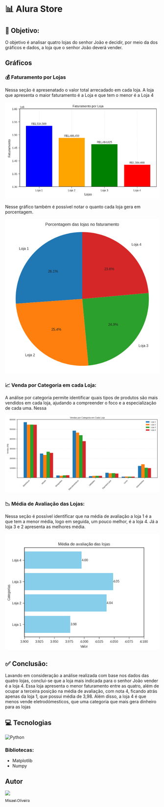 # 📊 Alura Store
## 🎯 Objetivo:
O objetivo é analisar quatro lojas do senhor João e decidir, por meio da dos gráficos e dados, a loja que o senhor João deverá vender.

## Gráficos
### 💰 Faturamento por Lojas
Nessa seção é apresenatado o valor total arrecadado em cada loja. A loja que apresenta o maior faturamento é a Loja e que tem o menor é a Loja 4

![Faturamento](assets/faturamento.png)

Nesse gráfico também é possível notar o quanto cada loja gera em porcentagem.

![Porcentagem](assets/porcentagem.png)

### :chart_with_upwards_trend: Venda por Categoria em cada Loja:
A análise por categoria permite identificar quais tipos de produtos são mais vendidos em cada loja, ajudando a compreender o foco e a especialização de cada uma. Nessa 

![Categoria](assets/categoria.png)

### :chart_with_downwards_trend:  Média de Avaliação das Lojas:
Nessa seção é possível identificar que na média de avaliação a loja 1 é a que tem a menor média, logo em seguida, um pouco melhor, é a loja 4. Já a loja 3 e 2 apresenta as melhores média.

![Media](assets/media_avaliacao.png)

## :white_check_mark: Conclusão:

Lavando em consideração a análise realizada com base nos dados das quatro lojas, conclui-se que a loja mais indicada para o senhor João vender é a loja 4. Essa loja apresenta o menor faturamento entre as quatro, além de ocupar a terceira posição na média de avaliação, com nota 4, ficando atrás apenas da loja 1, que possui média de 3,98. Além disso, a loja 4 é que menos vende eletrodómesticos, que uma categoria que mais gera dinheiro para as lojas

## 💻 Tecnologias
![Python](https://img.shields.io/badge/python-3670A0?style=for-the-badge&logo=python&logoColor=ffdd54)
### Bibliotecas:
<ul>
<li>Matplotlib</li>
<li>Numpy</li>
  </ul>
  
## Autor
[<img loading="lazy" src="https://avatars.githubusercontent.com/u/82273415?s=400&u=7033ced4115130e2278dc80f01135b4ad03457ec&v=4" width=115><br><sub> Misael Oliveira</sub>](https://github.com/Misael-Oliveira) 
